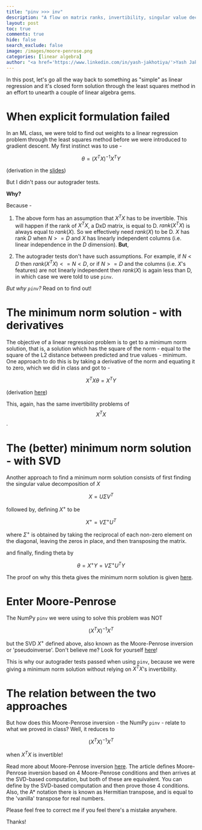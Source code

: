 ```yaml
---
title: "pinv >>> inv"
description: "A flow on matrix ranks, invertibility, singular value decomposition, Moore-Penrose inverse and the least squares method"
layout: post
toc: true
comments: true
hide: false
search_exclude: false
image: /images/moore-penrose.png
categories: [linear algebra]
author: "<a href='https://www.linkedin.com/in/yash-jakhotiya/'>Yash Jakhotiya</a>"
---
```

In this post, let's go all the way back to something as "simple" as linear regression and it's closed form solution through the least squares method in an effort to unearth a couple of linear algebra gems.

# When explicit formulation failed
In an ML class, we were told to find out weights to a linear regression problem through the least squares method before we were introduced to gradient descent. My first instinct was to use - 

$$\theta = (X^TX)^{-1}X^TY$$

(derivation in the [slides](https://mahdi-roozbahani.github.io/CS46417641-fall2022/course/15-linear-regression-note.pdf))

But I didn't pass our autograder tests.

**Why?**

Because - 

1. The above form has an assumption that $X^TX$ has to be invertible. This will happen if the rank of $X^TX$, a DxD matrix, is equal to D.  $rank(X^TX)$ is always equal to  $rank(X)$. So we effectively need  $rank(X)$ to be D.  $X$ has rank  $D$ when $N >= D$ and  $X$ has linearly independent columns (i.e. linear independence in the  $D$ dimension). **But**, 

2. The autograder tests don't have such assumptions. For example, if $N < D$ then $rank(X^TX) <= N < D$, or if $N >= D$ and the columns (i.e. $X$'s features) are not linearly independent then  $rank(X)$ is again less than D, in which case we were told to use `pinv`.

_But why `pinv`?_ Read on to find out!

# The minimum norm solution - with derivatives
The objective of a linear regression problem is to get to a minimum norm solution, that is, a solution which has the square of the norm - equal to the square of the L2 distance between predicted and true values - minimum. One approach to do this is by taking a derivative of the norm and equating it to zero, which we did in class and got to - 

$$X^TX\theta = X^TY$$

(derivation [here](https://mahdi-roozbahani.github.io/CS46417641-fall2022/course/15-linear-regression-note.pdf))

This, again, has the same invertibility problems of $$X^TX$$.

# The (better) minimum norm solution - with SVD
Another approach to find a minimum norm solution consists of first finding the singular value decomposition of  $X$ 

$$X = UΣV^T$$

followed by, defining $X^+$ to be 

$$X^+=VΣ^+U^T$$

where $Σ^+$ is obtained by taking the reciprocal of each non-zero element on the diagonal, leaving the zeros in place, and then transposing the matrix.

and finally, finding theta by 

$$\theta = X^+Y = VΣ^+U^TY$$

The proof on why this theta gives the minimum norm solution is given [here](http://web.cs.ucla.edu/~chohsieh/teaching/CS260_Winter2019/notes_linearregression.pdf).

# Enter Moore-Penrose
The NumPy `pinv` we were using to solve this problem was NOT

$$(X^TX)^{-1}X^T$$

but the SVD $X^+$ defined above, also known as the Moore-Penrose inversion or 'pseudoinverse'. Don't believe me? Look for yourself [here](https://numpy.org/doc/stable/reference/generated/numpy.linalg.`pinv`.html)!

This is why our autograder tests passed when using `pinv`, because we were giving a minimum norm solution without relying on $X^TX$'s invertibility.

# The relation between the two approaches
But how does this Moore-Penrose inversion - the NumPy `pinv` - relate to what we proved in class? Well, it reduces to  

$$(X^TX)^{-1}X^T$$

when $X^TX$ is invertible!

Read more about Moore-Penrose inversion [here](https://en.wikipedia.org/wiki/Moore%E2%80%93Penrose_inverse). The article defines Moore-Penrose inversion based on 4 Moore-Penrose conditions and then arrives at the SVD-based computation, but both of these are equivalent. You can define by the SVD-based computation and then prove those 4 conditions. Also, the A* notation there is known as Hermitian transpose, and is equal to the 'vanilla' transpose for real numbers.

Please feel free to correct me if you feel there's a mistake anywhere.

Thanks!